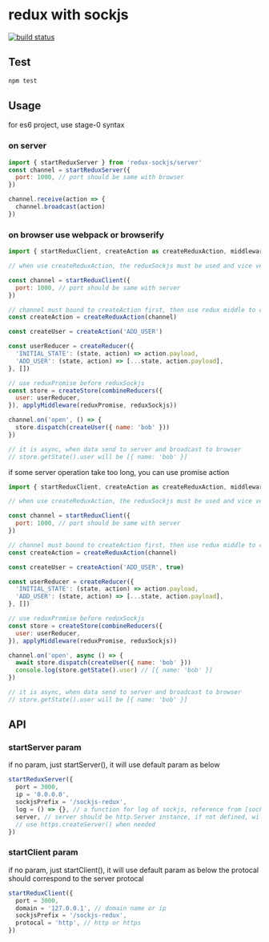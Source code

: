 redux with sockjs
=================

[![build status](https://img.shields.io/travis/acdlite/redux-promise/master.svg?style=flat-square)](https://travis-ci.org/superwf/redux-sockjs)

## Test

```js
npm test
```

## Usage
for es6 project, use stage-0 syntax
### on server

```js
import { startReduxServer } from 'redux-sockjs/server'
const channel = startReduxServer({
  port: 1000, // port should be same with browser
})

channel.receive(action => {
  channel.broadcast(action)
})
```

### on browser use webpack or browserify
```js
import { startReduxClient, createAction as createReduxAction, middleware as reduxSockjs, createReducer } from 'redux-sockjs'

// when use createReduxAction, the reduxSockjs must be used and vice versa

const channel = startReduxClient({
  port: 1000, // port should be same with server
})

// channel must bound to createAction first, then use redux middle to create store
const createAction = createReduxAction(channel)

const createUser = createAction('ADD_USER')

const userReducer = createReducer({
  'INITIAL_STATE': (state, action) => action.payload,
  'ADD_USER': (state, action) => [...state, action.payload],
}, [])

// use reduxPromise before reduxSockjs
const store = createStore(combineReducers({
  user: userReducer,
}), applyMiddleware(reduxPromise, reduxSockjs))

channel.on('open', () => {
  store.dispatch(createUser({ name: 'bob' }))
})

// it is async, when data send to server and broadcast to browser
// store.getState().user will be [{ name: 'bob' }]

```

if some server operation take too long, you can use promise action
```js
import { startReduxClient, createAction as createReduxAction, middleware as reduxSockjs } from 'redux-sockjs'

// when use createReduxAction, the reduxSockjs must be used and vice versa

const channel = startReduxClient({
  port: 1000, // port should be same with server
})

// channel must bound to createAction first, then use redux middle to create store
const createAction = createReduxAction(channel)

const createUser = createAction('ADD_USER', true)

const userReducer = createReducer({
  'INITIAL_STATE': (state, action) => action.payload,
  'ADD_USER': (state, action) => [...state, action.payload],
}, [])

// use reduxPromise before reduxSockjs
const store = createStore(combineReducers({
  user: userReducer,
}), applyMiddleware(reduxPromise, reduxSockjs))

channel.on('open', async () => {
  await store.dispatch(createUser({ name: 'bob' }))
  console.log(store.getState().user) // [{ name: 'bob' }]
})

// it is async, when data send to server and broadcast to browser
// store.getState().user will be [{ name: 'bob' }]

```

## API

### startServer param
if no param, just startServer(), it will use default param as below
```js
startReduxServer({
  port = 3000,
  ip = '0.0.0.0',
  sockjsPrefix = '/sockjs-redux',
  log = () => {}, // a function for log of sockjs, reference from [sockjs-node doc](https://github.com/sockjs/sockjs-node)
  server, // server should be http.Server instance, if not defined, will use default server created by http.createServer()
  // use https.createServer() when needed
})
```

### startClient param

if no param, just startClient(), it will use default param as below
the protocal should correspond to the server protocal
```js
startReduxClient({
  port = 3000,
  domain = '127.0.0.1', // domain name or ip
  sockjsPrefix = '/sockjs-redux',
  protocal = 'http', // http or https
})
```

